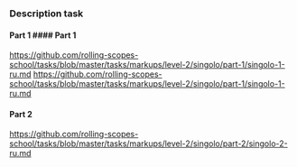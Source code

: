 ### Description task
#### Part 1	#### Part 1
https://github.com/rolling-scopes-school/tasks/blob/master/tasks/markups/level-2/singolo/part-1/singolo-1-ru.md	https://github.com/rolling-scopes-school/tasks/blob/master/tasks/markups/level-2/singolo/part-1/singolo-1-ru.md

#### Part 2
https://github.com/rolling-scopes-school/tasks/blob/master/tasks/markups/level-2/singolo/part-2/singolo-2-ru.md